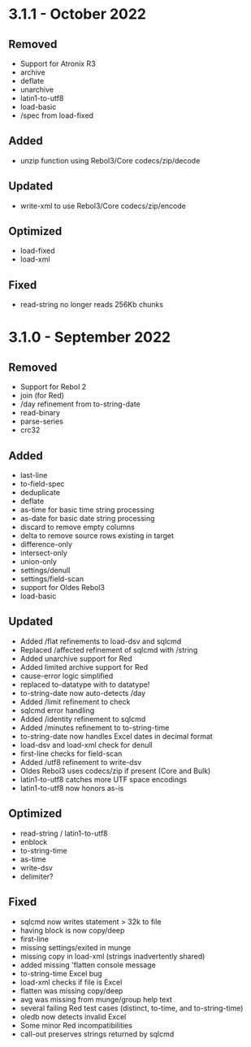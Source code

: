 # 3.1.1 - October 2022

## Removed

- Support for Atronix R3
- archive
- deflate
- unarchive
- latin1-to-utf8
- load-basic
- /spec from load-fixed

## Added

- unzip function using Rebol3/Core codecs/zip/decode

## Updated

- write-xml to use Rebol3/Core codecs/zip/encode

## Optimized

- load-fixed
- load-xml

## Fixed

- read-string no longer reads 256Kb chunks

# 3.1.0 - September 2022

## Removed

- Support for Rebol 2
- join (for Red)
- /day refinement from to-string-date
- read-binary
- parse-series
- crc32

## Added

- last-line
- to-field-spec
- deduplicate
- deflate
- as-time for basic time string processing
- as-date for basic date string processing
- discard to remove empty columns
- delta to remove source rows existing in target
- difference-only
- intersect-only
- union-only
- settings/denull
- settings/field-scan
- support for Oldes Rebol3
- load-basic

## Updated

- Added /flat refinements to load-dsv and sqlcmd
- Replaced /affected refinement of sqlcmd with /string
- Added unarchive support for Red
- Added limited archive support for Red
- cause-error logic simplified
- replaced to-datatype with to datatype!
- to-string-date now auto-detects /day
- Added /limit refinement to check
- sqlcmd error handling
- Added /identity refinement to sqlcmd
- Added /minutes refinement to to-string-time
- to-string-date now handles Excel dates in decimal format
- load-dsv and load-xml check for denull
- first-line checks for field-scan
- Added /utf8 refinement to write-dsv
- Oldes Rebol3 uses codecs/zip if present (Core and Bulk)
- latin1-to-utf8 catches more UTF space encodings
- latin1-to-utf8 now honors as-is

## Optimized

- read-string / latin1-to-utf8
- enblock
- to-string-time
- as-time
- write-dsv
- delimiter?

## Fixed

- sqlcmd now writes statement > 32k to file
- having block is now copy/deep
- first-line
- missing settings/exited in munge
- missing copy in load-xml (strings inadvertently shared)
- added missing 'flatten console message
- to-string-time Excel bug
- load-xml checks if file is Excel
- flatten was missing copy/deep
- avg was missing from munge/group help text
- several failing Red test cases (distinct, to-time, and to-string-time)
- oledb now detects invalid Excel
- Some minor Red incompatibilities
- call-out preserves strings returned by sqlcmd
